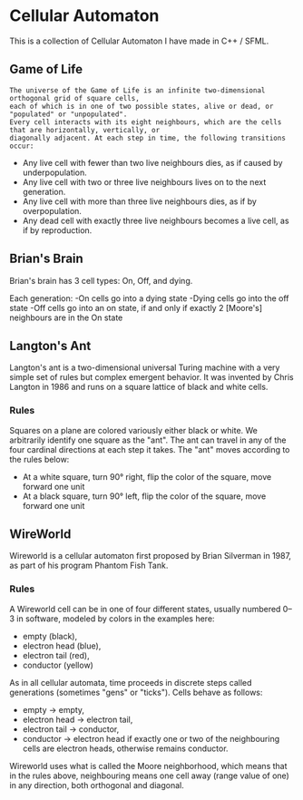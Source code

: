 # Cellular Automaton
This is a collection of Cellular Automaton I have made in C++ / SFML.

## Game of Life

    The universe of the Game of Life is an infinite two-dimensional orthogonal grid of square cells, 
    each of which is in one of two possible states, alive or dead, or "populated" or "unpopulated". 
    Every cell interacts with its eight neighbours, which are the cells that are horizontally, vertically, or 
    diagonally adjacent. At each step in time, the following transitions occur:

 - Any live cell with fewer than two live neighbours dies, as if caused by underpopulation.
 - Any live cell with two or three live neighbours lives on to the next generation.
 - Any live cell with more than three live neighbours dies, as if by overpopulation.
 - Any dead cell with exactly three live neighbours becomes a live cell, as if by reproduction.
 
## Brian's Brain

Brian's brain has 3 cell types: On, Off, and dying. 

Each generation:
    -On cells go into a dying state
    -Dying cells go into the off state
    -Off cells go into an on state, if and only if exactly 2 [Moore's] neighbours are in the On state

## Langton's Ant

Langton's ant is a two-dimensional universal Turing machine with a very simple set of rules but complex emergent behavior. It was invented by Chris Langton in 1986 and runs on a square lattice of black and white cells.

### Rules
Squares on a plane are colored variously either black or white. We arbitrarily identify one square as the "ant". The ant can travel in    any of the four cardinal directions at each step it takes. The "ant" moves according to the rules below:

- At a white square, turn 90° right, flip the color of the square, move forward one unit
- At a black square, turn 90° left, flip the color of the square, move forward one unit

## WireWorld
Wireworld is a cellular automaton first proposed by Brian Silverman in 1987, as part of his program Phantom Fish Tank.

### Rules
A Wireworld cell can be in one of four different states, usually numbered 0–3 in software, modeled by colors in the examples here:
- empty (black),
- electron head (blue),
- electron tail (red),
- conductor (yellow)

As in all cellular automata, time proceeds in discrete steps called generations (sometimes "gens" or "ticks"). Cells behave as follows:

- empty → empty,
- electron head → electron tail,
- electron tail → conductor,
- conductor → electron head if exactly one or two of the neighbouring cells are electron heads, otherwise remains conductor.

Wireworld uses what is called the Moore neighborhood, which means that in the rules above, neighbouring means one cell away (range value of one) in any direction, both orthogonal and diagonal.
